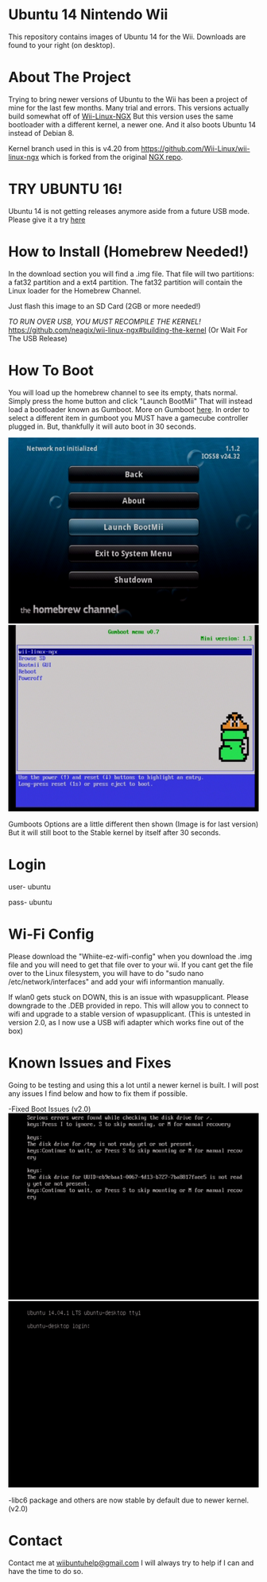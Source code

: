 # Ubuntu 14 Nintendo Wii

This repository contains images of Ubuntu 14 for the Wii. Downloads are found to your right (on desktop).

# About The Project
Trying to bring newer versions of Ubuntu to the Wii has been a project of mine for the last few months. Many trial and errors.
This versions actually build somewhat off of [Wii-Linux-NGX](https://github.com/neagix/wii-linux-ngx)
But this version uses the same bootloader with a different kernel, a newer one. And it also boots Ubuntu 14 instead of Debian 8.

Kernel branch used in this is v4.20 from https://github.com/Wii-Linux/wii-linux-ngx which is forked from the original [NGX repo](https://github.com/neagix/wii-linux-ngx).

# TRY UBUNTU 16!
Ubuntu 14 is not getting releases anymore aside from a future USB mode. Please give it a try [here](https://github.com/Wiibuntu/Ubuntu-16.04-Wii)


# How to Install (Homebrew Needed!)
In the download section you will find a .img file. That file will two partitions: a fat32 partition and a ext4 partition. The fat32 partition will contain the Linux loader for the Homebrew Channel.

Just flash this image to an SD Card (2GB or more needed!)

*TO RUN OVER USB, YOU MUST RECOMPILE THE KERNEL!*
https://github.com/neagix/wii-linux-ngx#building-the-kernel 
(Or Wait For The USB Release)


# How To Boot
You will load up the homebrew channel to see its empty, thats normal. Simply press the home button and click "Launch BootMii"
That will instead load a bootloader known as Gumboot. More on Gumboot [here](https://neagix.github.io/gumboot/).
In order to select a different item in gumboot you MUST have a gamecube controller plugged in. But, thankfully it will auto boot in 30 seconds.

![alt text](https://github.com/Wiibuntu/Ubuntu14-Wii/blob/main/Screenshots/Screen%20Shot%202023-10-17%20at%205.50.29%20PM.png) ![alt text](https://github.com/Wiibuntu/Ubuntu14-Wii/blob/main/Screenshots/Screen%20Shot%202023-10-17%20at%205.50.53%20PM.png) 

Gumboots Options are a little different then shown (Image is for last version) But it will still boot to the Stable kernel by itself after 30 seconds.

# Login
user- ubuntu

pass- ubuntu

# Wi-Fi Config

Please download the "Whiite-ez-wifi-config" when you download the .img file and you will need to get that file over to your wii. If you cant get the file over to the Linux filesystem, you will have to do "sudo nano /etc/network/interfaces" and add your wifi informantion manually.

If wlan0 gets stuck on DOWN, this is an issue with wpasupplicant. Please downgrade to the .DEB provided in repo. This will allow you to connect to wifi and upgrade to a stable version of wpasupplicant.
(This is untested in version 2.0, as I now use a USB wifi adapter which works fine out of the box)

# Known Issues and Fixes

Going to be testing and using this a  lot until a newer kernel is built. I will post any issues I find below and how to fix them if possible.

-Fixed Boot Issues (v2.0)
![alt text](https://github.com/Wiibuntu/Ubuntu14-Wii/blob/main/Screenshots/Screen%20Shot%202023-10-17%20at%205.52.04%20PM.png) 
![alt text](https://github.com/Wiibuntu/Ubuntu14-Wii/blob/main/Screenshots/Screen%20Shot%202023-10-17%20at%205.52.19%20PM.png)

-libc6 package and others are now stable by default due to newer kernel. (v2.0)

# Contact
Contact me at wiibuntuhelp@gmail.com I will always try to help if I can and have the time to do so.

